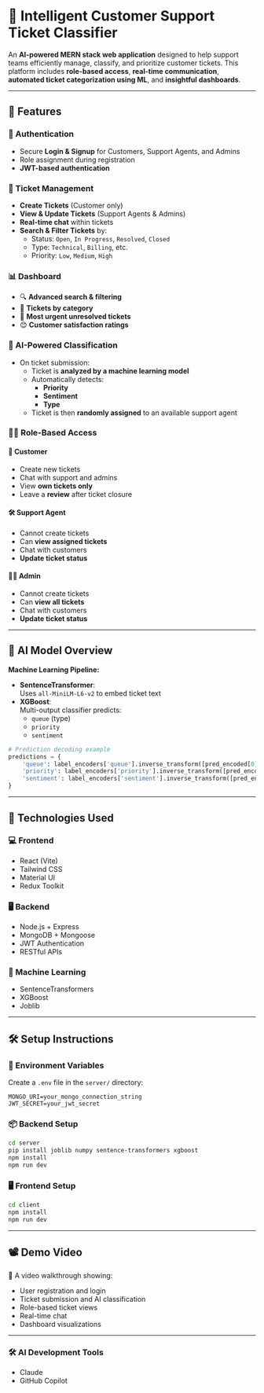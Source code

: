 # 🧠 Intelligent Customer Support Ticket Classifier

An **AI-powered MERN stack web application** designed to help support teams efficiently manage, classify, and prioritize customer tickets. This platform includes **role-based access**, **real-time communication**, **automated ticket categorization using ML**, and **insightful dashboards**.

---

## 🚀 Features

### 🔐 Authentication
- Secure **Login & Signup** for Customers, Support Agents, and Admins  
- Role assignment during registration  
- **JWT-based authentication**

### 🧾 Ticket Management
- **Create Tickets** (Customer only)  
- **View & Update Tickets** (Support Agents & Admins)  
- **Real-time chat** within tickets  
- **Search & Filter Tickets** by:
  - Status: `Open`, `In Progress`, `Resolved`, `Closed`
  - Type: `Technical`, `Billing`, etc.
  - Priority: `Low`, `Medium`, `High`

### 📊 Dashboard
- 🔍 **Advanced search & filtering**  
- 📌 **Tickets by category**  
- 🚨 **Most urgent unresolved tickets**  
- 😊 **Customer satisfaction ratings**

### 🤖 AI-Powered Classification
- On ticket submission:
  - Ticket is **analyzed by a machine learning model**
  - Automatically detects:
    - **Priority**
    - **Sentiment**
    - **Type**
  - Ticket is then **randomly assigned** to an available support agent

### 🧑‍💻 Role-Based Access

#### 👤 Customer
- Create new tickets  
- Chat with support and admins  
- View **own tickets only**  
- Leave a **review** after ticket closure

#### 🛠️ Support Agent
- Cannot create tickets  
- Can **view assigned tickets**  
- Chat with customers  
- **Update ticket status**

#### 🧑‍⚖️ Admin
- Cannot create tickets  
- Can **view all tickets**  
- Chat with customers  
- **Update ticket status**

---

## 🤖 AI Model Overview

**Machine Learning Pipeline:**
- **SentenceTransformer**:  
  Uses `all-MiniLM-L6-v2` to embed ticket text
- **XGBoost**:  
  Multi-output classifier predicts:
  - `queue` (type)
  - `priority`
  - `sentiment`

```python
# Prediction decoding example
predictions = {
    'queue': label_encoders['queue'].inverse_transform([pred_encoded[0]])[0],
    'priority': label_encoders['priority'].inverse_transform([pred_encoded[1]])[0],
    'sentiment': label_encoders['sentiment'].inverse_transform([pred_encoded[2]])[0]
}
```

---

## 🧠 Technologies Used

### 💻 Frontend
- React (Vite)  
- Tailwind CSS  
- Material UI  
- Redux Toolkit  

### 🖥️ Backend
- Node.js + Express  
- MongoDB + Mongoose  
- JWT Authentication  
- RESTful APIs  

### 🤖 Machine Learning
- SentenceTransformers  
- XGBoost  
- Joblib  


---

## 🛠️ Setup Instructions

### 🔐 Environment Variables
Create a `.env` file in the `server/` directory:
```env
MONGO_URI=your_mongo_connection_string
JWT_SECRET=your_jwt_secret
```

### 📦 Backend Setup
```bash
cd server
pip install joblib numpy sentence-transformers xgboost
npm install
npm run dev
```

### 🖥️ Frontend Setup
```bash
cd client
npm install
npm run dev
```

---

## 📽️ Demo Video

🎥 A video walkthrough showing:
- User registration and login  
- Ticket submission and AI classification  
- Role-based ticket views  
- Real-time chat  
- Dashboard visualizations

---

### 🛠️ AI Development Tools
- Claude
- GitHub Copilot
